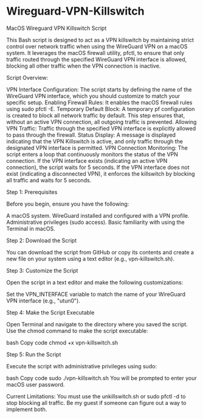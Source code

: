# Wireguard-VPN-Killswitch

MacOS Wireguard VPN Killswitch Script

This Bash script is designed to act as a VPN killswitch by maintaining strict control over network traffic when using the WireGuard VPN on a macOS system. It leverages the macOS firewall utility, pfctl, to ensure that only traffic routed through the specified WireGuard VPN interface is allowed, blocking all other traffic when the VPN connection is inactive.

Script Overview:

VPN Interface Configuration: The script starts by defining the name of the WireGuard VPN interface, which you should customize to match your specific setup.
Enabling Firewall Rules: It enables the macOS firewall rules using sudo pfctl -E.
Temporary Default Block: A temporary pf configuration is created to block all network traffic by default. This step ensures that, without an active VPN connection, all outgoing traffic is prevented.
Allowing VPN Traffic: Traffic through the specified VPN interface is explicitly allowed to pass through the firewall.
Status Display: A message is displayed indicating that the VPN Killswitch is active, and only traffic through the designated VPN interface is permitted.
VPN Connection Monitoring: The script enters a loop that continuously monitors the status of the VPN connection. If the VPN interface exists (indicating an active VPN connection), the script waits for 5 seconds. If the VPN interface does not exist (indicating a disconnected VPN), it enforces the killswitch by blocking all traffic and waits for 5 seconds.

Step 1: Prerequisites

Before you begin, ensure you have the following:

A macOS system.
WireGuard installed and configured with a VPN profile.
Administrative privileges (sudo access).
Basic familiarity with using the Terminal in macOS.

Step 2: Download the Script

You can download the script from GitHub or copy its contents and create a new file on your system using a text editor (e.g., vpn-killswitch.sh).

Step 3: Customize the Script

Open the script in a text editor and make the following customizations:

Set the VPN_INTERFACE variable to match the name of your WireGuard VPN interface (e.g., "utun0").

Step 4: Make the Script Executable

Open Terminal and navigate to the directory where you saved the script. Use the chmod command to make the script executable:

bash
Copy code
chmod +x vpn-killswitch.sh

Step 5: Run the Script

Execute the script with administrative privileges using sudo:

bash
Copy code
sudo ./vpn-killswitch.sh
You will be prompted to enter your macOS user password.

Current Limitations: You must use the unkillswitch.sh or sudo pfctl -d to stop blocking all traffic. Be my guest if someone can figure out a way to implement both.
